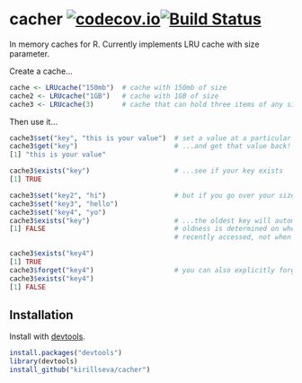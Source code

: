 # cacher [![codecov.io](http://codecov.io/github/kirillseva/cacher/coverage.svg?branch=master)](http://codecov.io/github/kirillseva/cacher?branch=master)[![Build Status](https://travis-ci.org/kirillseva/cacher.svg)](https://travis-ci.org/kirillseva/cacher)

In memory caches for R. Currently implements LRU cache with size parameter.

Create a cache...

```R
cache <- LRUcache("150mb")  # cache with 150mb of size
cache2 <- LRUcache("1GB")   # cache with 1GB of size
cache3 <- LRUcache(3)       # cache that can hold three items of any size (that fits in RAM)
```

Then use it...

```R
cache3$set("key", "this is your value")  # set a value at a particular key...
cache3$get("key")                        # ...and get that value back!
[1] "this is your value"

cache3$exists("key")                     # ...see if your key exists
[1] TRUE

cache3$set("key2", "hi")                 # but if you go over your size...
cache3$set("key3", "hello")
cache3$set("key4", "yo")
cache3$exists("key")                     # ...the oldest key will automatically go away.
[1] FALSE                                # oldness is determined on when the key was most
                                         # recently accessed, not when it was set.

cache3$exists("key4")
[1] TRUE
cache3$forget("key4")                    # you can also explicitly forget a certain key.
cache3$exists("key4")
[1] FALSE
```

## Installation

Install with [devtools](https://github.com/hadley/devtools).

```R
install.packages("devtools")
library(devtools)
install_github("kirillseva/cacher")
```


